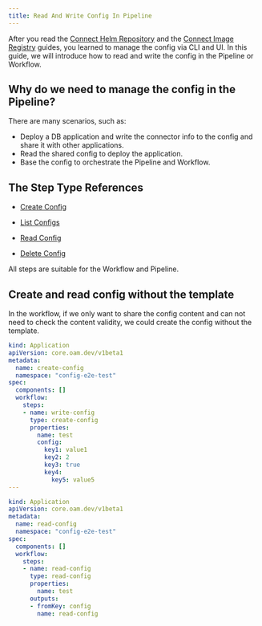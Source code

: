```yaml
---
title: Read And Write Config In Pipeline
---
```


After you read the [Connect Helm Repository](./helm-repo.md) and the [Connect Image Registry](./image-registry.md) guides, you learned to manage the config via CLI and UI. In this guide, we will introduce how to read and write the config in the Pipeline or Workflow.

## Why do we need to manage the config in the Pipeline?

There are many scenarios, such as:

* Deploy a DB application and write the connector info to the config and share it with other applications.
* Read the shared config to deploy the application.
* Base the config to orchestrate the Pipeline and Workflow.

## The Step Type References

* [Create Config](../../../end-user/workflow/built-in-workflow-defs.md#create-config)

* [List Configs](../../../end-user/workflow/built-in-workflow-defs.md#list-config)

* [Read Config](../../../end-user/workflow/built-in-workflow-defs.md#read-config)

* [Delete Config](../../../end-user/workflow/built-in-workflow-defs.md#delete-config)

All steps are suitable for the Workflow and Pipeline.

## Create and read config without the template

In the workflow, if we only want to share the config content and can not need to check the content validity, we could create the config without the template.

```yaml
kind: Application
apiVersion: core.oam.dev/v1beta1
metadata:
  name: create-config
  namespace: "config-e2e-test"
spec:
  components: []
  workflow:
    steps:
    - name: write-config
      type: create-config
      properties:
        name: test
        config: 
          key1: value1
          key2: 2
          key3: true
          key4: 
            key5: value5
---

kind: Application
apiVersion: core.oam.dev/v1beta1
metadata:
  name: read-config
  namespace: "config-e2e-test"
spec:
  components: []
  workflow:
    steps:
    - name: read-config
      type: read-config
      properties:
        name: test
      outputs:
      - fromKey: config
        name: read-config
```
